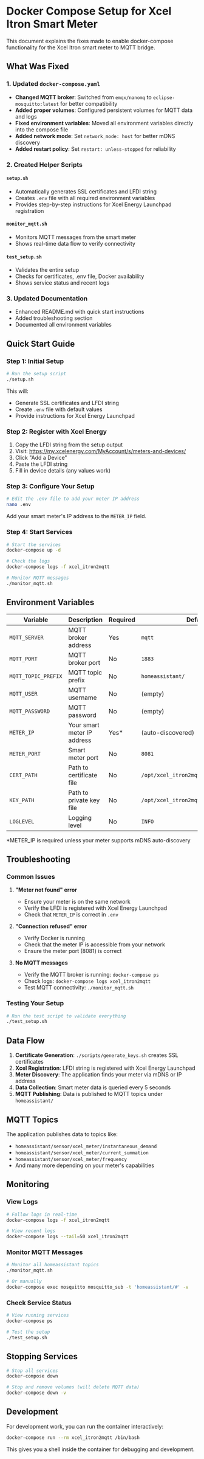 # Docker Compose Setup for Xcel Itron Smart Meter

This document explains the fixes made to enable docker-compose functionality for the Xcel Itron smart meter to MQTT bridge.

## What Was Fixed

### 1. Updated `docker-compose.yaml`
- **Changed MQTT broker**: Switched from `emqx/nanomq` to `eclipse-mosquitto:latest` for better compatibility
- **Added proper volumes**: Configured persistent volumes for MQTT data and logs
- **Fixed environment variables**: Moved all environment variables directly into the compose file
- **Added network mode**: Set `network_mode: host` for better mDNS discovery
- **Added restart policy**: Set `restart: unless-stopped` for reliability

### 2. Created Helper Scripts

#### `setup.sh`
- Automatically generates SSL certificates and LFDI string
- Creates `.env` file with all required environment variables
- Provides step-by-step instructions for Xcel Energy Launchpad registration

#### `monitor_mqtt.sh`
- Monitors MQTT messages from the smart meter
- Shows real-time data flow to verify connectivity

#### `test_setup.sh`
- Validates the entire setup
- Checks for certificates, .env file, Docker availability
- Shows service status and recent logs

### 3. Updated Documentation
- Enhanced README.md with quick start instructions
- Added troubleshooting section
- Documented all environment variables

## Quick Start Guide

### Step 1: Initial Setup
```bash
# Run the setup script
./setup.sh
```

This will:
- Generate SSL certificates and LFDI string
- Create `.env` file with default values
- Provide instructions for Xcel Energy Launchpad

### Step 2: Register with Xcel Energy
1. Copy the LFDI string from the setup output
2. Visit: https://my.xcelenergy.com/MyAccount/s/meters-and-devices/
3. Click "Add a Device"
4. Paste the LFDI string
5. Fill in device details (any values work)

### Step 3: Configure Your Setup
```bash
# Edit the .env file to add your meter IP address
nano .env
```

Add your smart meter's IP address to the `METER_IP` field.

### Step 4: Start Services
```bash
# Start the services
docker-compose up -d

# Check the logs
docker-compose logs -f xcel_itron2mqtt

# Monitor MQTT messages
./monitor_mqtt.sh
```

## Environment Variables

| Variable | Description | Required | Default |
|----------|-------------|----------|---------|
| `MQTT_SERVER` | MQTT broker address | Yes | `mqtt` |
| `MQTT_PORT` | MQTT broker port | No | `1883` |
| `MQTT_TOPIC_PREFIX` | MQTT topic prefix | No | `homeassistant/` |
| `MQTT_USER` | MQTT username | No | (empty) |
| `MQTT_PASSWORD` | MQTT password | No | (empty) |
| `METER_IP` | Your smart meter IP address | Yes* | (auto-discovered) |
| `METER_PORT` | Smart meter port | No | `8081` |
| `CERT_PATH` | Path to certificate file | No | `/opt/xcel_itron2mqtt/certs/.cert.pem` |
| `KEY_PATH` | Path to private key file | No | `/opt/xcel_itron2mqtt/certs/.key.pem` |
| `LOGLEVEL` | Logging level | No | `INFO` |

*METER_IP is required unless your meter supports mDNS auto-discovery

## Troubleshooting

### Common Issues

1. **"Meter not found" error**
   - Ensure your meter is on the same network
   - Verify the LFDI is registered with Xcel Energy Launchpad
   - Check that `METER_IP` is correct in `.env`

2. **"Connection refused" error**
   - Verify Docker is running
   - Check that the meter IP is accessible from your network
   - Ensure the meter port (8081) is correct

3. **No MQTT messages**
   - Verify the MQTT broker is running: `docker-compose ps`
   - Check logs: `docker-compose logs xcel_itron2mqtt`
   - Test MQTT connectivity: `./monitor_mqtt.sh`

### Testing Your Setup
```bash
# Run the test script to validate everything
./test_setup.sh
```

## Data Flow

1. **Certificate Generation**: `./scripts/generate_keys.sh` creates SSL certificates
2. **Xcel Registration**: LFDI string is registered with Xcel Energy Launchpad
3. **Meter Discovery**: The application finds your meter via mDNS or IP address
4. **Data Collection**: Smart meter data is queried every 5 seconds
5. **MQTT Publishing**: Data is published to MQTT topics under `homeassistant/`

## MQTT Topics

The application publishes data to topics like:
- `homeassistant/sensor/xcel_meter/instantaneous_demand`
- `homeassistant/sensor/xcel_meter/current_summation`
- `homeassistant/sensor/xcel_meter/frequency`
- And many more depending on your meter's capabilities

## Monitoring

### View Logs
```bash
# Follow logs in real-time
docker-compose logs -f xcel_itron2mqtt

# View recent logs
docker-compose logs --tail=50 xcel_itron2mqtt
```

### Monitor MQTT Messages
```bash
# Monitor all homeassistant topics
./monitor_mqtt.sh

# Or manually
docker-compose exec mosquitto mosquitto_sub -t 'homeassistant/#' -v
```

### Check Service Status
```bash
# View running services
docker-compose ps

# Test the setup
./test_setup.sh
```

## Stopping Services
```bash
# Stop all services
docker-compose down

# Stop and remove volumes (will delete MQTT data)
docker-compose down -v
```

## Development

For development work, you can run the container interactively:
```bash
docker-compose run --rm xcel_itron2mqtt /bin/bash
```

This gives you a shell inside the container for debugging and development. 